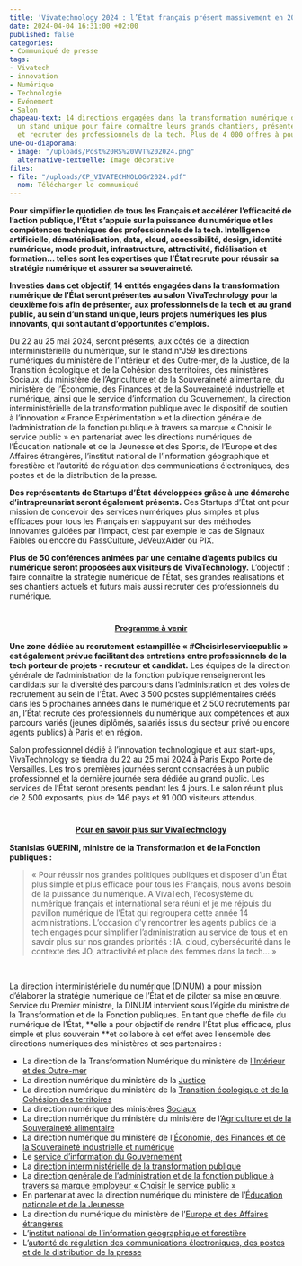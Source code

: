 ```yaml
---
title: 'Vivatechnology 2024 : l’État français présent massivement en 2024'
date: 2024-04-04 16:31:00 +02:00
published: false
categories:
- Communiqué de presse
tags:
- Vivatech
- innovation
- Numérique
- Technologie
- Evénement
- Salon
chapeau-text: 14 directions engagées dans la transformation numérique de l’État sur
  un stand unique pour faire connaître leurs grands chantiers, présenter leurs offres
  et recruter des professionnels de la tech. Plus de 4 000 offres à pourvoir.
une-ou-diaporama:
- image: "/uploads/Post%20RS%20VVT%202024.png"
  alternative-textuelle: Image décorative
files:
- file: "/uploads/CP_VIVATECHNOLOGY2024.pdf"
  nom: Télécharger le communiqué
---
```


**Pour simplifier le quotidien de tous les Français et accélérer l’efficacité de l’action publique, l’État s’appuie sur la puissance du numérique et les compétences techniques des professionnels de la tech. Intelligence artificielle, dématérialisation, data, cloud, accessibilité, design, identité numérique, mode produit, infrastructure, attractivité, fidélisation et formation… telles sont les expertises que l’État recrute pour réussir sa stratégie numérique et assurer sa souveraineté.**

**Investies dans cet objectif, 14 entités engagées dans la transformation numérique de l’État seront présentes au salon VivaTechnology pour la deuxième fois afin de présenter, aux professionnels de la tech et au grand public, au sein d’un stand unique, leurs projets numériques les plus innovants, qui sont autant d’opportunités d’emplois.**

Du 22 au 25 mai 2024, seront présents, aux côtés de la direction interministérielle du numérique, sur le stand n°J59 les directions numériques du ministère de l’Intérieur et des Outre-mer, de la Justice, de la Transition écologique et de la Cohésion des territoires, des ministères Sociaux, du ministère de l’Agriculture et de la Souveraineté alimentaire, du ministère de l’Économie, des Finances et de la Souveraineté industrielle et numérique, ainsi que le service d’information du Gouvernement, la direction interministérielle de la transformation publique avec le dispositif de soutien à l’innovation « France Expérimentation » et la direction générale de l’administration de la fonction publique à travers sa marque « Choisir le service public » en partenariat avec les directions numériques de l’Éducation nationale et de la Jeunesse et des Sports, de l’Europe et des Affaires étrangères, l’institut national de l’information géographique et forestière et l’autorité de régulation des communications électroniques, des postes et de la distribution de la presse.

**Des représentants de Startups d’État développées grâce à une démarche d’intrapreunariat seront également présents.** Ces Startups d’État ont pour mission de concevoir des services numériques plus simples et plus efficaces pour tous les Français en s’appuyant sur des méthodes innovantes guidées par l’impact, c’est par exemple le cas de Signaux Faibles ou encore du PassCulture, JeVeuxAider ou PIX.

**Plus de 50 conférences animées par une centaine d’agents publics du numérique seront proposées aux visiteurs de VivaTechnology.** L’objectif : faire connaître la stratégie numérique de l’État, ses grandes réalisations et ses chantiers actuels et futurs mais aussi recruter des professionnels du numérique. 

<div align="center" style="margin-bottom: 15px; margin-top: 40px"><a href="https://www.numerique.gouv.fr/agenda/un-pavillon-du-numerique-de-letat-a-vivatechnology-2024/" class="button" title="Programme à venir  - Lien externe"><b>Programme à venir</b></a></div>

**Une zone dédiée au recrutement estampillée « #Choisirleservicepublic » est également prévue facilitant des entretiens entre professionnels de la tech porteur de projets - recruteur et candidat.** Les équipes de la direction générale de l’administration de la fonction publique renseigneront les candidats sur la diversité des parcours dans l’administration et des voies de recrutement au sein de l’État. Avec 3 500 postes supplémentaires créés dans les 5 prochaines années dans le numérique et 2 500 recrutements par an, l’État recrute des professionnels du numérique aux compétences et aux parcours variés (jeunes diplômés, salariés issus du secteur privé ou encore agents publics) à Paris et en région.

Salon professionnel dédié à l’innovation technologique et aux start-ups, VivaTechnology se tiendra du 22 au 25 mai 2024 à Paris Expo Porte de Versailles. Les trois premières journées seront consacrées à un public professionnel et la dernière journée sera dédiée au grand public. Les services de l’État seront présents pendant les 4 jours. Le salon réunit plus de 2 500 exposants, plus de 146 pays et 91 000 visiteurs attendus. 

<div align="center" style="margin-bottom: 15px; margin-top: 40px"><a href="vivatechnology.com" class="button" title="Pour en savoir plus sur VivaTechnology  - Lien externe"><b>Pour en savoir plus sur VivaTechnology</b></a></div>

**Stanislas GUERINI, ministre de la Transformation et de la Fonction publiques :**
> « Pour réussir nos grandes politiques publiques et disposer d’un État plus simple et plus efficace pour tous les Français, nous avons besoin de la puissance du numérique. A VivaTech, l’écosystème du numérique français et international sera réuni et je me réjouis du pavillon numérique de l’État qui regroupera cette année 14 administrations. L’occasion d’y rencontrer les agents publics de la tech engagés pour simplifier l’administration au service de tous et en savoir plus sur nos grandes priorités : IA, cloud, cybersécurité dans le contexte des JO, attractivité et place des femmes dans la tech… »
<br>

La direction interministérielle du numérique (DINUM) a pour mission d’élaborer la stratégie numérique de l’État et de piloter sa mise en œuvre. Service du Premier ministre, la DINUM intervient sous l’égide du ministre de la Transformation et de la Fonction publiques. En tant que cheffe de file du numérique de l’État, **elle a pour objectif de rendre l’État plus efficace, plus simple et plus souverain **et collabore à cet effet avec l’ensemble des directions numériques des ministères et ses partenaires :

* La direction de la Transformation Numérique du ministère de [l’Intérieur et des Outre-mer](https://www.interieur.gouv.fr/ministere/secretariat-general/direction-de-la-transformation-numerique)
* La direction numérique du ministère de la [Justice](https://www.justice.gouv.fr/) 
* La direction numérique du ministère de la [Transition écologique et de la Cohésion des territoires](https://www.ecologie.gouv.fr/secretariat-general) 
* La direction numérique des ministères [Sociaux](https://solidarites.gouv.fr/) 
* La direction numérique du ministère du ministère de l’[Agriculture et de la Souveraineté alimentaire](https://agriculture.gouv.fr/) 
* La direction numérique du ministère de l’[Économie, des Finances et de la Souveraineté industrielle et numérique](https://www.economie.gouv.fr/) 
* Le [service d’information du Gouvernement](https://www.gouvernement.fr/organisation/service-d-information-du-gouvernement-sig) 
* La [direction interministérielle de la transformation publique](https://www.modernisation.gouv.fr/) 
* La [direction générale de l’administration et de la fonction publique à travers sa marque employeur « Choisir le service public »](https://www.fonction-publique.gouv.fr/la-dgafp) 
* En partenariat avec la direction numérique du ministère de l’[Éducation nationale et de la Jeunesse](https://www.education.gouv.fr/) 
* La direction du numérique du ministère de l’[Europe et des Affaires étrangères](https://www.diplomatie.gouv.fr/fr/) 
* L’[institut national de l’information géographique et forestière](https://www.ign.fr/) 
* L’[autorité de régulation des communications électroniques, des postes et de la distribution de la presse](https://www.arcep.fr/) 
